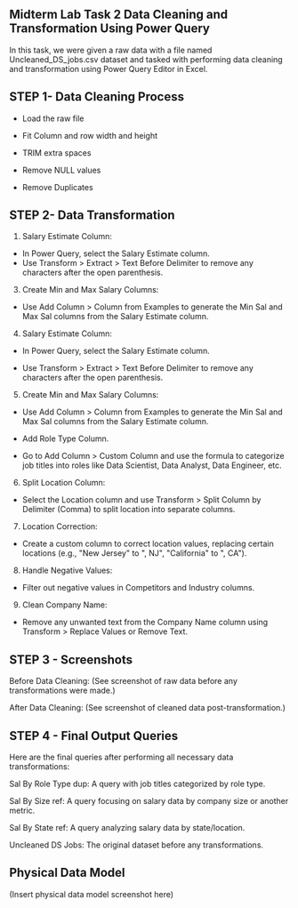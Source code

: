 ## Midterm Lab Task 2  Data Cleaning and Transformation Using Power Query
In this task, we were given a raw data with a file named Uncleaned_DS_jobs.csv dataset and tasked with performing data cleaning and transformation using Power Query Editor in Excel.
## STEP 1- Data Cleaning Process ##

- Load the raw file  
- Fit Column and row width and height
  
- TRIM extra spaces
  
- Remove NULL values
  
- Remove Duplicates

## STEP 2- Data Transformation ##

1. Salary Estimate Column:
   
- In Power Query, select the Salary Estimate column.
- Use Transform > Extract > Text Before Delimiter to remove any characters after the open parenthesis.
  
3. Create Min and Max Salary Columns:
   
- Use Add Column > Column from Examples to generate the Min Sal and Max Sal columns from the Salary Estimate column.

4. Salary Estimate Column:
   
- In Power Query, select the Salary Estimate column.
  
- Use Transform > Extract > Text Before Delimiter to remove any characters after the open parenthesis.
  
5. Create Min and Max Salary Columns:
   
- Use Add Column > Column from Examples to generate the Min Sal and Max Sal columns from the Salary Estimate column.
  
- Add Role Type Column.
  
- Go to Add Column > Custom Column and use the formula to categorize job titles into roles like Data Scientist, Data Analyst, Data Engineer, etc.
  
6. Split Location Column:
   
- Select the Location column and use Transform > Split Column by Delimiter (Comma) to split location into separate columns.
  
7. Location Correction:

- Create a custom column to correct location values, replacing certain locations (e.g., "New Jersey" to ", NJ", "California" to ", CA").
  
8. Handle Negative Values:
   
- Filter out negative values in Competitors and Industry columns.
  
9. Clean Company Name:
    
- Remove any unwanted text from the Company Name column using Transform > Replace Values or Remove Text.

## STEP 3 - Screenshots

Before Data Cleaning: (See screenshot of raw data before any transformations were made.)

After Data Cleaning: (See screenshot of cleaned data post-transformation.)

## STEP 4 - Final Output Queries
Here are the final queries after performing all necessary data transformations:

Sal By Role Type dup: A query with job titles categorized by role type.

Sal By Size ref: A query focusing on salary data by company size or another metric.

Sal By State ref: A query analyzing salary data by state/location.

Uncleaned DS Jobs: The original dataset before any transformations.

## Physical Data Model ##

(Insert physical data model screenshot here)


